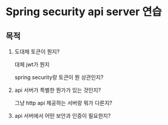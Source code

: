 # Spring security api server 연습

## 목적
1. 도대체 토큰이 뭔지?
   
   대체 jwt가 뭔지
   
   spring security랑 토큰이 뭔 상관인지?
   
2. api 서버가 특별한 뭔가가 있는 것인지? 
   
   그냥 http api 제공하는 서버랑 뭐가 다른지?

3. api 서버에서 어떤 보안과 인증이 필요한지?

